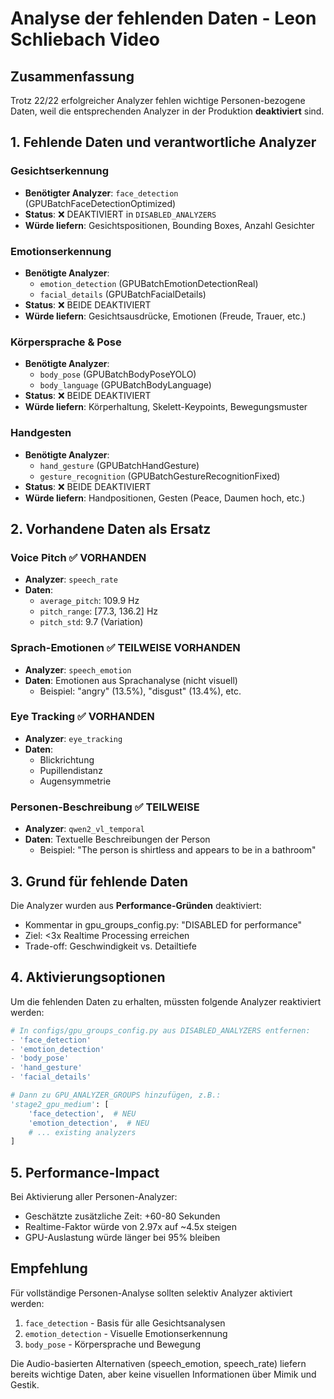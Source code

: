# Analyse der fehlenden Daten - Leon Schliebach Video

## Zusammenfassung
Trotz 22/22 erfolgreicher Analyzer fehlen wichtige Personen-bezogene Daten, weil die entsprechenden Analyzer in der Produktion **deaktiviert** sind.

## 1. Fehlende Daten und verantwortliche Analyzer

### Gesichtserkennung
- **Benötigter Analyzer**: `face_detection` (GPUBatchFaceDetectionOptimized)
- **Status**: ❌ DEAKTIVIERT in `DISABLED_ANALYZERS`
- **Würde liefern**: Gesichtspositionen, Bounding Boxes, Anzahl Gesichter

### Emotionserkennung
- **Benötigte Analyzer**: 
  - `emotion_detection` (GPUBatchEmotionDetectionReal) 
  - `facial_details` (GPUBatchFacialDetails)
- **Status**: ❌ BEIDE DEAKTIVIERT
- **Würde liefern**: Gesichtsausdrücke, Emotionen (Freude, Trauer, etc.)

### Körpersprache & Pose
- **Benötigte Analyzer**:
  - `body_pose` (GPUBatchBodyPoseYOLO)
  - `body_language` (GPUBatchBodyLanguage)
- **Status**: ❌ BEIDE DEAKTIVIERT
- **Würde liefern**: Körperhaltung, Skelett-Keypoints, Bewegungsmuster

### Handgesten
- **Benötigte Analyzer**:
  - `hand_gesture` (GPUBatchHandGesture)
  - `gesture_recognition` (GPUBatchGestureRecognitionFixed)
- **Status**: ❌ BEIDE DEAKTIVIERT
- **Würde liefern**: Handpositionen, Gesten (Peace, Daumen hoch, etc.)

## 2. Vorhandene Daten als Ersatz

### Voice Pitch ✅ VORHANDEN
- **Analyzer**: `speech_rate` 
- **Daten**: 
  - `average_pitch`: 109.9 Hz
  - `pitch_range`: [77.3, 136.2] Hz
  - `pitch_std`: 9.7 (Variation)

### Sprach-Emotionen ✅ TEILWEISE VORHANDEN
- **Analyzer**: `speech_emotion`
- **Daten**: Emotionen aus Sprachanalyse (nicht visuell)
  - Beispiel: "angry" (13.5%), "disgust" (13.4%), etc.

### Eye Tracking ✅ VORHANDEN
- **Analyzer**: `eye_tracking`
- **Daten**: 
  - Blickrichtung
  - Pupillendistanz
  - Augensymmetrie

### Personen-Beschreibung ✅ TEILWEISE
- **Analyzer**: `qwen2_vl_temporal`
- **Daten**: Textuelle Beschreibungen der Person
  - Beispiel: "The person is shirtless and appears to be in a bathroom"

## 3. Grund für fehlende Daten

Die Analyzer wurden aus **Performance-Gründen** deaktiviert:
- Kommentar in gpu_groups_config.py: "DISABLED for performance"
- Ziel: <3x Realtime Processing erreichen
- Trade-off: Geschwindigkeit vs. Detailtiefe

## 4. Aktivierungsoptionen

Um die fehlenden Daten zu erhalten, müssten folgende Analyzer reaktiviert werden:

```python
# In configs/gpu_groups_config.py aus DISABLED_ANALYZERS entfernen:
- 'face_detection'
- 'emotion_detection' 
- 'body_pose'
- 'hand_gesture'
- 'facial_details'

# Dann zu GPU_ANALYZER_GROUPS hinzufügen, z.B.:
'stage2_gpu_medium': [
    'face_detection',  # NEU
    'emotion_detection',  # NEU
    # ... existing analyzers
]
```

## 5. Performance-Impact

Bei Aktivierung aller Personen-Analyzer:
- Geschätzte zusätzliche Zeit: +60-80 Sekunden
- Realtime-Faktor würde von 2.97x auf ~4.5x steigen
- GPU-Auslastung würde länger bei 95% bleiben

## Empfehlung

Für vollständige Personen-Analyse sollten selektiv Analyzer aktiviert werden:
1. `face_detection` - Basis für alle Gesichtsanalysen
2. `emotion_detection` - Visuelle Emotionserkennung
3. `body_pose` - Körpersprache und Bewegung

Die Audio-basierten Alternativen (speech_emotion, speech_rate) liefern bereits wichtige Daten, aber keine visuellen Informationen über Mimik und Gestik.